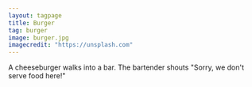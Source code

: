 ```yaml
---
layout: tagpage
title: Burger
tag: burger
image: burger.jpg
imagecredit: "https://unsplash.com"
---
```

A cheeseburger walks into a bar.
The bartender shouts "Sorry, we don't serve food here!"
